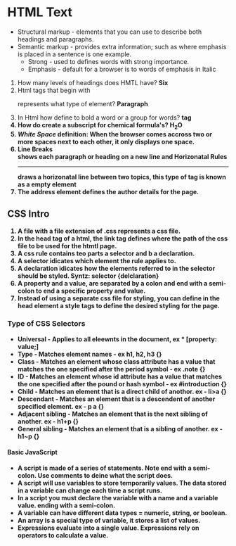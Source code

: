 # HTML Text
- Structural markup - elements that you can use to describe both headings and paragraphs. 
- Semantic markup - provides extra information; such as where emphasis is placed in a sentence is one example.
    - Strong - used to defines words with strong importance.
    - Emphasis - default for a browser is to words of emphasis in Italic

1. How many levels of headings does HMTL have? **Six**
1. Html tags that begin with <p> represents what type of element? **Paragraph**
1. In Html how define to bold a word or a group for words? **<b>** tag 
1. How do create a subscript for chemical formula's? **H<sub>2</sub>O**
1. ***White Space*** definition: When the browser comes accross two or more spaces next to each other, it only displays one space.
1. Line Breaks **<br />** shows each paragraph or heading on a new line and Horizonatal Rules **<hr />** draws a horizonatal line between two topics, this type of tag is known as a empty element
1. The address element defines the author details for the page. 

## CSS Intro

1.  A file with a file extension of .css represents a css file.
1.  In the head tag of a html, the **link tag** defines where the path of the css file to be used for the htmtl page.
1.  A css rule contains teo parts **a** selector and **b** a declaration. 
1.  A selector idicates  which element the rule applies to.
1.  A declaration idicates how the elements referred to in the selector should be styled. Syntz: selector {delclaration} 
1.  A property and a value, are separated by a colon and end with a semi-colon to end a specific property and value.
1.  Instead of using a separate css file for styling, you can define in the head element a style tags to define the desired styling for the page. 

### Type of CSS Selectors
 -  Universal - Applies to all eleewnts in the document, ex * [property: value;]
 -  Type - Matches element names - ex h1, h2, h3 {}
 -  Class - Matches an element whose class attribute has a value that matches the one specified after the period symbol - ex .note {}
 -  ID - Matches an element whose id attribute has a value that matches the one specified after the pound or hash symbol - ex #introduction {}
 -  Child - Matches an element that is a direct child of anothor. ex - li>a {}
 -  Descendant - Matches an element that is a descendent of another specified element. ex - p a {}
 -  Adjacent sibling - Matches an element that is the next sibling of another. ex - h1+p {}
 -  General sibling - Matches an element that is a sibling of another. ex - h1~p {}

 #### Basic JavaScript
  - A script is made of a series of statements. Note end with a semi-colon. Use comments to deine what the script does.
  - A script will use variables to store temporarily values. The data stored in a variable can change each time a script runs.
  - In a script you must declare the variable with a name and a variable value. ending with a semi-colon.
  - A variable can have different data types = numeric, string, or boolean.
  - An array is a special type of variable, it stores a list of values.
  - Expressions evaluate into a single value. Expressions rely on operators to calculate a value.